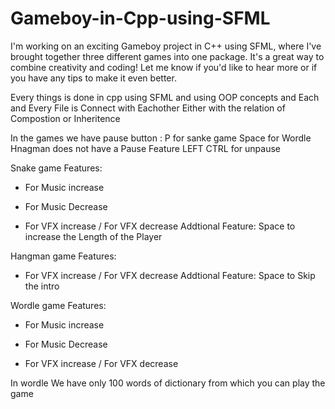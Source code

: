 # Gameboy-in-Cpp-using-SFML
I'm working on an exciting Gameboy project in C++ using SFML, where I've brought together three different games into one package. It's a great way to combine creativity and coding! Let me know if you'd like to hear more or if you have any tips to make it even better.



Every things is done in cpp using SFML and using OOP concepts and Each and Every File is Connect with Eachother Either with the relation of Compostion or Inheritence

In the games we have pause button :
P for sanke game
Space for Wordle
Hnagman does not have a Pause Feature
LEFT CTRL for unpause


Snake game Features:
+ For Music increase
- For Music Decrease
* For VFX increase
/ For VFX decrease
Addtional Feature:
Space to increase the Length of the Player

Hangman game Features:
* For VFX increase
/ For VFX decrease
Addtional Feature:
Space to Skip the intro


Wordle game Features:
+ For Music increase
- For Music Decrease
* For VFX increase
/ For VFX decrease

In wordle We have only 100 words of dictionary from which you can play the game


